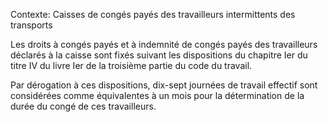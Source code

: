 Contexte: Caisses de congés payés  des travailleurs intermittents des transports

Les droits à congés payés et à indemnité de congés payés des travailleurs déclarés à la caisse sont fixés suivant les dispositions du chapitre Ier du titre IV du livre Ier de la troisième partie du code du travail.

Par dérogation à ces dispositions, dix-sept journées de travail effectif sont considérées comme équivalentes à un mois pour la détermination de la durée du congé de ces travailleurs.